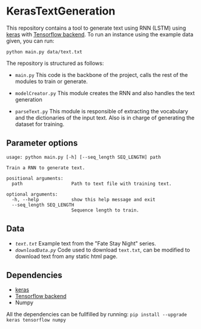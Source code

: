 # KerasTextGeneration

This repository contains a tool to generate text using RNN (LSTM) using [keras](https://keras.io/ "Keras' Homepage") with [Tensorflow backend](https://www.tensorflow.org/ "Tensorflow's Homepage").
To run an instance using the example data given, you can run:
```
python main.py data/text.txt
```

The repository is structured as follows:
- `main.py` 
  This code is the backbone of the project, calls the rest of the modules to train or generate.

- `modelCreator.py`
   This module creates the RNN and also handles the text generation
- `parseText.py`
   This module is responsible of extracting the vocabulary and the dictionaries of the input text. Also is in charge of generating the dataset for training.

## Parameter options
```
usage: python main.py [-h] [--seq_length SEQ_LENGTH] path

Train a RNN to generate text.

positional arguments:
  path                  Path to text file with training text.

optional arguments:
  -h, --help            show this help message and exit
  --seq_length SEQ_LENGTH
                        Sequence length to train.
```
## Data
  - *`text.txt`* Example text from the "Fate Stay Night" series.
  - *`downloadData.py`* Code used to download `text.txt`, can be modified to download  text from any static html page.

## Dependencies
- [keras](https://keras.io/)
- [Tensorflow backend](https://www.tensorflow.org/)
- Numpy

All the dependencies can be fullfilled by running:
`pip install --upgrade keras tensorflow numpy`